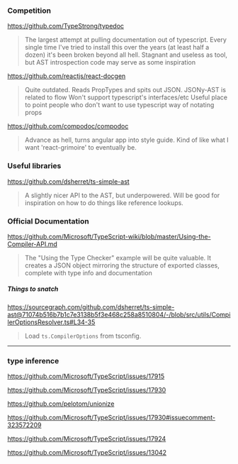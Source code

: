 ### Competition

https://github.com/TypeStrong/typedoc

> The largest attempt at pulling documentation out of typescript.
> Every single time I've tried to install this over the years (at least half a dozen) it's been broken beyond all hell.
> Stagnant and useless as tool, but AST introspection code may serve as some inspiration

https://github.com/reactjs/react-docgen

> Quite outdated. Reads PropTypes and spits out JSON. JSONy-AST is related to flow
> Won't support typescript's interfaces/etc
> Useful place to point people who don't want to use typescript way of notating props

https://github.com/compodoc/compodoc

> Advance as hell, turns angular app into style guide. Kind of like what I want 'react-grimoire' to eventually be.

### Useful libraries

https://github.com/dsherret/ts-simple-ast

> A slightly nicer API to the AST, but underpowered.
> Will be good for inspiration on how to do things like reference lookups.

### Official Documentation

https://github.com/Microsoft/TypeScript-wiki/blob/master/Using-the-Compiler-API.md

> The "Using the Type Checker" example will be quite valuable. It creates a JSON object mirroring the structure of exported classes, complete with type info and documentation


##### Things to snatch

https://sourcegraph.com/github.com/dsherret/ts-simple-ast@71074b516b7b1c7e3138b5f3e468c258a8510804/-/blob/src/utils/CompilerOptionsResolver.ts#L34-35

> Load `ts.CompilerOptions` from tsconfig.



--------------------------------------------------------



### type inference

https://github.com/Microsoft/TypeScript/issues/17915

https://github.com/Microsoft/TypeScript/issues/17930

  https://github.com/pelotom/unionize

https://github.com/Microsoft/TypeScript/issues/17930#issuecomment-323572209

https://github.com/Microsoft/TypeScript/issues/17924

https://github.com/Microsoft/TypeScript/issues/13042